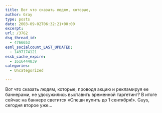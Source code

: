 ```yaml
---
title: Вот что сказать людям, которые,
author: Gray
type: posts
date: 2003-09-02T06:32:21+00:00
excerpt:
url: /3762
dsq_thread_id:
  - 4766653
esml_socialcount_LAST_UPDATED:
  - 1497174121
essb_cache_expire:
  - 1616444839
categories:
  - Uncategorized

---
```








Вот что сказать людям, которые, проводя акцию и рекламируя ее баннерами, не удосужились выставить временной таргетинг? В итоге сейчас на баннере светится &#171;Спеши купить до 1 сентября!&#187;. Guys, сегодня второе уже&#8230;